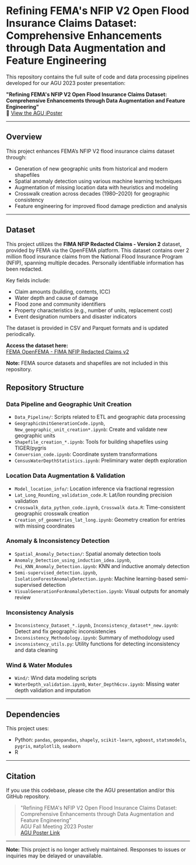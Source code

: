 # Refining FEMA's NFIP V2 Open Flood Insurance Claims Dataset: Comprehensive Enhancements through Data Augmentation and Feature Engineering

This repository contains the full suite of code and data processing pipelines developed for our AGU 2023 poster presentation:

**"Refining FEMA's NFIP V2 Open Flood Insurance Claims Dataset: Comprehensive Enhancements through Data Augmentation and Feature Engineering"**  
📎 [View the AGU iPoster](https://agu23.ipostersessions.com/Default.aspx?s=5D-2E-DC-C5-1A-81-51-79-82-C6-76-67-96-4A-82-D2)

---

## Overview

This project enhances FEMA’s NFIP V2 flood insurance claims dataset through:

- Generation of new geographic units from historical and modern shapefiles  
- Spatial anomaly detection using various machine learning techniques  
- Augmentation of missing location data with heuristics and modeling  
- Crosswalk creation across decades (1980–2020) for geographic consistency  
- Feature engineering for improved flood damage prediction and analysis  

---

## Dataset

This project utilizes the **FIMA NFIP Redacted Claims - Version 2** dataset, provided by FEMA via the OpenFEMA platform. This dataset contains over 2 million flood insurance claims from the National Flood Insurance Program (NFIP), spanning multiple decades. Personally identifiable information has been redacted.

Key fields include:

- Claim amounts (building, contents, ICC)
- Water depth and cause of damage
- Flood zone and community identifiers
- Property characteristics (e.g., number of units, replacement cost)
- Event designation numbers and disaster indicators

The dataset is provided in CSV and Parquet formats and is updated periodically.

**Access the dataset here:**  
[FEMA OpenFEMA - FIMA NFIP Redacted Claims v2](https://www.fema.gov/openfema-data-page/fima-nfip-redacted-claims-v2)

**Note:** FEMA source datasets and shapefiles are not included in this repository.

## Repository Structure

### Data Pipeline and Geographic Unit Creation

- `Data_Pipeline/`: Scripts related to ETL and geographic data processing
- `GeographicUnitGenerationCode.ipynb`, `New_geographic_unit_creation*.ipynb`: Create and validate new geographic units
- `Shapefile_creation_*.ipynb`: Tools for building shapefiles using TIGER/pygris
- `Conversion_code.ipynb`: Coordinate system transformations
- `CensusWaterDepthStatistics.ipynb`: Preliminary water depth exploration

### Location Data Augmentation & Validation

- `Model_location_info/`: Location inference via fractional regression
- `Lat_Long_Rounding_validation_code.R`: Lat/lon rounding precision validation
- `Crosswalk_data_python_code.ipynb`, `Crosswalk data.R`: Time-consistent geographic crosswalk creation
- `Creation_of_geometries_lat_long.ipynb`: Geometry creation for entries with missing coordinates

### Anomaly & Inconsistency Detection

- `Spatial_Anomaly_Detection/`: Spatial anomaly detection tools
- `Anomaly_Detection_using_induction_idea.ipynb`, `Pei_KNN_Anomaly_Detection.ipynb`: KNN and inductive anomaly detection
- `Semi-supervised_detection.ipynb`, `IsolationForestAnomalyDetection.ipynb`: Machine learning-based semi-supervised detection
- `VisualGenerationForAnomalyDetection.ipynb`: Visual outputs for anomaly review

### Inconsistency Analysis

- `Inconsistency_Dataset_*.ipynb`, `Inconsistency_dataset*_new.ipynb`: Detect and fix geographic inconsistencies
- `Inconsistency_Methodology.ipynb`: Summary of methodology used
- `inconsistency_utils.py`: Utility functions for detecting inconsistency and data cleaning

### Wind & Water Modules

- `Wind/`: Wind data modeling scripts
- `WaterDepth_validation.ipynb`, `Water_Depth6csv.ipynb`: Missing water depth validation and imputation

---

## Dependencies

This project uses:

- Python: `pandas`, `geopandas`, `shapely`, `scikit-learn`, `xgboost`, `statsmodels`, `pygris`, `matplotlib`, `seaborn`
- R 

---

## Citation

If you use this codebase, please cite the AGU presentation and/or this GitHub repository.

> "Refining FEMA's NFIP V2 Open Flood Insurance Claims Dataset: Comprehensive Enhancements through Data Augmentation and Feature Engineering"  
> AGU Fall Meeting 2023 Poster  
> [AGU Poster Link](https://agu23.ipostersessions.com/Default.aspx?s=5D-2E-DC-C5-1A-81-51-79-82-C6-76-67-96-4A-82-D2)

---

**Note:** This project is no longer actively maintained. Responses to issues or inquiries may be delayed or unavailable.


